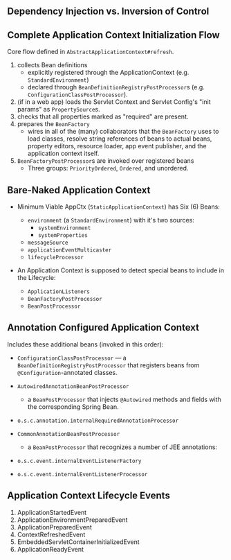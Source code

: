 

## Dependency Injection vs. Inversion of Control



## Complete Application Context Initialization Flow

Core flow defined in `AbstractApplicationContext#refresh`.

1. collects Bean definitions
   - explicitly registered through the ApplicationContext (e.g. `StandardEnvironment`)
   - declared through `BeanDefinitionRegistryPostProcessor`s (e.g. `ConfigurationClassPostProcessor`).
1. (if in a web app) loads the Servlet Context and Servlet Config's "init params"
   as `PropertySource`s.
1. checks that all properties marked as "required" are present.
1. prepares the `BeanFactory`
   - wires in all of the (many) collaborators that the `BeanFactory` uses
     to load classes, resolve string references of beans to actual beans,
     property editors, resource loader, app event publisher, and the
     application context itself.
1. `BeanFactoryPostProcessor`s are invoked over registered beans
   - Three groups: `PriorityOrdered`, `Ordered`, and unordered.



## Bare-Naked Application Context

- Minimum Viable AppCtx (`StaticApplicationContext`) has Six (6) Beans:
  - `environment` (a `StandardEnvironment`) with it's two sources:
    - `systemEnvironment`
    - `systemProperties`
  - `messageSource`
  - `applicationEventMulticaster`
  - `lifecycleProcessor`
  
- An Application Context is supposed to detect special beans to include in 
  the Lifecycle:
  - `ApplicationListeners`
  - `BeanFactoryPostProcessor`
  - `BeanPostProcessor`
  
## Annotation Configured Application Context

Includes these additional beans (invoked in this order):
- `ConfigurationClassPostProcessor` — a `BeanDefinitionRegistryPostProcessor` 
   that registers beans from `@Configuration`-annotated classes.
- `AutowiredAnnotationBeanPostProcessor`
  - a `BeanPostProcessor` that injects `@Autowired` methods and fields with
   the corresponding Spring Bean.
- `o.s.c.annotation.internalRequiredAnnotationProcessor`
- `CommonAnnotationBeanPostProcessor`
  - a `BeanPostProcessor` that recognizes a number of JEE annotations:
    
- `o.s.c.event.internalEventListenerFactory`
- `o.s.c.event.internalEventListenerProcessor`



## Application Context Lifecycle Events

1. ApplicationStartedEvent
2. ApplicationEnvironmentPreparedEvent
3. ApplicationPreparedEvent
4. ContextRefreshedEvent
5. EmbeddedServletContainerInitializedEvent
6. ApplicationReadyEvent
